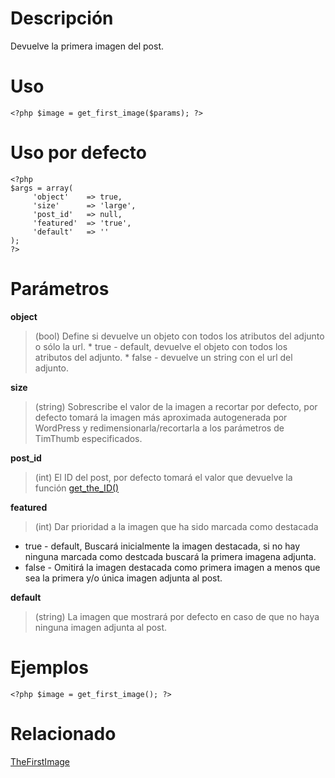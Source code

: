 # Descripción #

Devuelve la primera imagen del post.

# Uso #

```
<?php $image = get_first_image($params); ?>
```

# Uso por defecto #

```
<?php
$args = array(
	 'object'    => true,
	 'size'      => 'large',
	 'post_id'   => null,
	 'featured'  => 'true',
	 'default'   => ''
);
?> 
```

# Parámetros #

**object**
> (bool) Define si devuelve un objeto con todos los atributos del adjunto o sólo la url.
    * true - default, devuelve el objeto con todos los atributos del adjunto.
    * false - devuelve un string con el url del adjunto.

**size**
> (string) Sobrescribe el valor de la imagen a recortar por defecto, por defecto tomará la imagen más aproximada autogenerada por WordPress y redimensionarla/recortarla a los parámetros de TimThumb especificados.

**post\_id**
> (int) El ID del post, por defecto tomará el valor que devuelve la función <a href='http://codex.wordpress.org/Function_Reference/get_the_ID'>get_the_ID()</a>

**featured**
> (int) Dar prioridad a  la imagen que ha sido marcada como destacada
  * true - default, Buscará inicialmente la imagen destacada, si no hay ninguna marcada como destcada buscará la primera imagena adjunta.
  * false - Omitirá la imagen destacada como primera imagen a menos que sea la primera y/o única imagen adjunta al post.

**default**
> (string) La imagen que mostrará por defecto en caso de que no haya ninguna imagen adjunta al post.

# Ejemplos #

```
<?php $image = get_first_image(); ?>
```

# Relacionado #
[TheFirstImage](TheFirstImage.md)